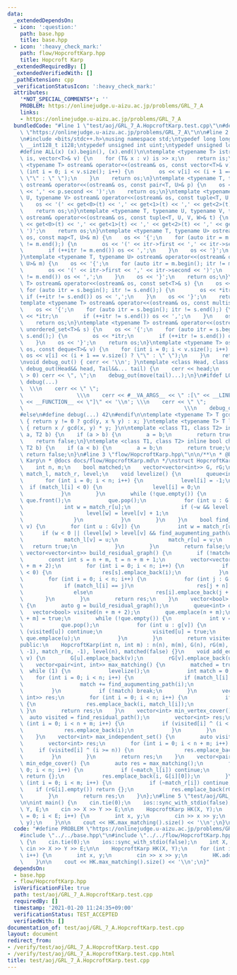 ```yaml
---
data:
  _extendedDependsOn:
  - icon: ':question:'
    path: base.hpp
    title: base.hpp
  - icon: ':heavy_check_mark:'
    path: flow/HopcroftKarp.hpp
    title: Hopcroft Karp
  _extendedRequiredBy: []
  _extendedVerifiedWith: []
  _pathExtension: cpp
  _verificationStatusIcon: ':heavy_check_mark:'
  attributes:
    '*NOT_SPECIAL_COMMENTS*': ''
    PROBLEM: https://onlinejudge.u-aizu.ac.jp/problems/GRL_7_A
    links:
    - https://onlinejudge.u-aizu.ac.jp/problems/GRL_7_A
  bundledCode: "#line 1 \"test/aoj/GRL_7_A.HopcroftKarp.test.cpp\"\n#define PROBLEM\
    \ \"https://onlinejudge.u-aizu.ac.jp/problems/GRL_7_A\"\n\n#line 2 \"base.hpp\"\
    \n#include <bits/stdc++.h>\nusing namespace std;\ntypedef long long ll;\ntypedef\
    \ __int128_t i128;\ntypedef unsigned int uint;\ntypedef unsigned long long ull;\n\
    #define ALL(x) (x).begin(), (x).end()\n\ntemplate <typename T> istream& operator>>(istream&\
    \ is, vector<T>& v) {\n    for (T& x : v) is >> x;\n    return is;\n}\ntemplate\
    \ <typename T> ostream& operator<<(ostream& os, const vector<T>& v) {\n    for\
    \ (int i = 0; i < v.size(); i++) {\n        os << v[i] << (i + 1 == v.size() ?\
    \ \"\" : \" \");\n    }\n    return os;\n}\ntemplate <typename T, typename U>\
    \ ostream& operator<<(ostream& os, const pair<T, U>& p) {\n    os << '(' << p.first\
    \ << ',' << p.second << ')';\n    return os;\n}\ntemplate <typename T, typename\
    \ U, typename V> ostream& operator<<(ostream& os, const tuple<T, U, V>& t) {\n\
    \    os << '(' << get<0>(t) << ',' << get<1>(t) << ',' << get<2>(t) << ')';\n\
    \    return os;\n}\ntemplate <typename T, typename U, typename V, typename W>\
    \ ostream& operator<<(ostream& os, const tuple<T, U, V, W>& t) {\n    os << '('\
    \ << get<0>(t) << ',' << get<1>(t) << ',' << get<2>(t) << ',' << get<3>(t) <<\
    \ ')';\n    return os;\n}\ntemplate <typename T, typename U> ostream& operator<<(ostream&\
    \ os, const map<T, U>& m) {\n    os << '{';\n    for (auto itr = m.begin(); itr\
    \ != m.end();) {\n        os << '(' << itr->first << ',' << itr->second << ')';\n\
    \        if (++itr != m.end()) os << ',';\n    }\n    os << '}';\n    return os;\n\
    }\ntemplate <typename T, typename U> ostream& operator<<(ostream& os, const unordered_map<T,\
    \ U>& m) {\n    os << '{';\n    for (auto itr = m.begin(); itr != m.end();) {\n\
    \        os << '(' << itr->first << ',' << itr->second << ')';\n        if (++itr\
    \ != m.end()) os << ',';\n    }\n    os << '}';\n    return os;\n}\ntemplate <typename\
    \ T> ostream& operator<<(ostream& os, const set<T>& s) {\n    os << '{';\n   \
    \ for (auto itr = s.begin(); itr != s.end();) {\n        os << *itr;\n       \
    \ if (++itr != s.end()) os << ',';\n    }\n    os << '}';\n    return os;\n}\n\
    template <typename T> ostream& operator<<(ostream& os, const multiset<T>& s) {\n\
    \    os << '{';\n    for (auto itr = s.begin(); itr != s.end();) {\n        os\
    \ << *itr;\n        if (++itr != s.end()) os << ',';\n    }\n    os << '}';\n\
    \    return os;\n}\ntemplate <typename T> ostream& operator<<(ostream& os, const\
    \ unordered_set<T>& s) {\n    os << '{';\n    for (auto itr = s.begin(); itr !=\
    \ s.end();) {\n        os << *itr;\n        if (++itr != s.end()) os << ',';\n\
    \    }\n    os << '}';\n    return os;\n}\ntemplate <typename T> ostream& operator<<(ostream&\
    \ os, const deque<T>& v) {\n    for (int i = 0; i < v.size(); i++) {\n       \
    \ os << v[i] << (i + 1 == v.size() ? \"\" : \" \");\n    }\n    return os;\n}\n\
    \nvoid debug_out() { cerr << '\\n'; }\ntemplate <class Head, class... Tail> void\
    \ debug_out(Head&& head, Tail&&... tail) {\n    cerr << head;\n    if (sizeof...(Tail)\
    \ > 0) cerr << \", \";\n    debug_out(move(tail)...);\n}\n#ifdef LOCAL\n#define\
    \ debug(...)                                                                 \
    \  \\\n    cerr << \" \";                                                    \
    \                 \\\n    cerr << #__VA_ARGS__ << \" :[\" << __LINE__ << \":\"\
    \ << __FUNCTION__ << \"]\" << '\\n'; \\\n    cerr << \" \";                  \
    \                                                   \\\n    debug_out(__VA_ARGS__)\n\
    #else\n#define debug(...) 42\n#endif\n\ntemplate <typename T> T gcd(T x, T y)\
    \ { return y != 0 ? gcd(y, x % y) : x; }\ntemplate <typename T> T lcm(T x, T y)\
    \ { return x / gcd(x, y) * y; }\n\ntemplate <class T1, class T2> inline bool chmin(T1&\
    \ a, T2 b) {\n    if (a > b) {\n        a = b;\n        return true;\n    }\n\
    \    return false;\n}\ntemplate <class T1, class T2> inline bool chmax(T1& a,\
    \ T2 b) {\n    if (a < b) {\n        a = b;\n        return true;\n    }\n   \
    \ return false;\n}\n#line 3 \"flow/HopcroftKarp.hpp\"\n\n/**\n * @brief Hopcroft\
    \ Karp\n * @docs docs/flow/HopcroftKarp.md\n */\nstruct HopcroftKarp {\nprivate:\n\
    \    int n, m;\n    bool matched;\n    vector<vector<int>> G, rG;\n    vector<int>\
    \ match_l, match_r, level;\n    void levelize() {\n        queue<int> que;\n \
    \       for (int i = 0; i < n; i++) {\n            level[i] = -1;\n          \
    \  if (match_l[i] < 0) {\n                level[i] = 0;\n                que.emplace(i);\n\
    \            }\n        }\n        while (!que.empty()) {\n            int v =\
    \ que.front();\n            que.pop();\n            for (int u : G[v]) {\n   \
    \             int w = match_r[u];\n                if (~w && level[w] < 0) {\n\
    \                    level[w] = level[v] + 1;\n                    que.emplace(w);\n\
    \                }\n            }\n        }\n    }\n    bool find_augumenting_path(int\
    \ v) {\n        for (int u : G[v]) {\n            int w = match_r[u];\n      \
    \      if (w < 0 || (level[w] > level[v] && find_augumenting_path(w))) {\n   \
    \             match_l[v] = u;\n                match_r[u] = v;\n             \
    \   return true;\n            }\n        }\n        return false;\n    }\n   \
    \ vector<vector<int>> build_residual_graph() {\n        if (!matched) max_matching();\n\
    \        const int s = n + m, t = n + m + 1;\n        vector<vector<int>> res(n\
    \ + m + 2);\n        for (int i = 0; i < n; i++) {\n            if (match_l[i]\
    \ < 0) {\n                res[s].emplace_back(i);\n            }\n        }\n\
    \        for (int i = 0; i < n; i++) {\n            for (int j : G[i]) {\n   \
    \             if (match_l[i] == j)\n                    res[j + n].emplace_back(i);\n\
    \                else\n                    res[i].emplace_back(j + n);\n     \
    \       }\n        }\n        return res;\n    }\n    vector<bool> find_residual_path()\
    \ {\n        auto g = build_residual_graph();\n        queue<int> que;\n     \
    \   vector<bool> visited(n + m + 2);\n        que.emplace(n + m);\n        visited[n\
    \ + m] = true;\n        while (!que.empty()) {\n            int v = que.front();\n\
    \            que.pop();\n            for (int u : g[v]) {\n                if\
    \ (visited[u]) continue;\n                visited[u] = true;\n               \
    \ que.emplace(u);\n            }\n        }\n        return visited;\n    }\n\n\
    public:\n    HopcroftKarp(int n, int m) : n(n), m(m), G(n), rG(m), match_l(n,\
    \ -1), match_r(m, -1), level(n), matched(false) {}\n    void add_edge(int u, int\
    \ v) {\n        G[u].emplace_back(v);\n        rG[v].emplace_back(u);\n    }\n\
    \    vector<pair<int, int>> max_matching() {\n        matched = true;\n      \
    \  while (1) {\n            levelize();\n            int match = 0;\n        \
    \    for (int i = 0; i < n; i++) {\n                if (match_l[i] < 0) {\n  \
    \                  match += find_augumenting_path(i);\n                }\n   \
    \         }\n            if (!match) break;\n        }\n        vector<pair<int,\
    \ int>> res;\n        for (int i = 0; i < n; i++) {\n            if (~match_l[i])\
    \ {\n                res.emplace_back(i, match_l[i]);\n            }\n       \
    \ }\n        return res;\n    }\n    vector<int> min_vertex_cover() {\n      \
    \  auto visited = find_residual_path();\n        vector<int> res;\n        for\
    \ (int i = 0; i < n + m; i++) {\n            if (visited[i] ^ (i < n)) {\n   \
    \             res.emplace_back(i);\n            }\n        }\n        return res;\n\
    \    }\n    vector<int> max_independent_set() {\n        auto visited = find_residual_path();\n\
    \        vector<int> res;\n        for (int i = 0; i < n + m; i++) {\n       \
    \     if (visited[i] ^ (i >= n)) {\n                res.emplace_back(i);\n   \
    \         }\n        }\n        return res;\n    }\n    vector<pair<int, int>>\
    \ min_edge_cover() {\n        auto res = max_matching();\n        for (int i =\
    \ 0; i < n; i++) {\n            if (~match_l[i]) continue;\n            if (G[i].empty())\
    \ return {};\n            res.emplace_back(i, G[i][0]);\n        }\n        for\
    \ (int i = 0; i < m; i++) {\n            if (~match_r[i]) continue;\n        \
    \    if (rG[i].empty()) return {};\n            res.emplace_back(rG[i][0], i);\n\
    \        }\n        return res;\n    }\n};\n#line 5 \"test/aoj/GRL_7_A.HopcroftKarp.test.cpp\"\
    \n\nint main() {\n    cin.tie(0);\n    ios::sync_with_stdio(false);\n    int X,\
    \ Y, E;\n    cin >> X >> Y >> E;\n\n    HopcroftKarp HK(X, Y);\n    for (int i\
    \ = 0; i < E; i++) {\n        int x, y;\n        cin >> x >> y;\n        HK.add_edge(x,\
    \ y);\n    }\n\n    cout << HK.max_matching().size() << '\\n';\n}\n"
  code: "#define PROBLEM \"https://onlinejudge.u-aizu.ac.jp/problems/GRL_7_A\"\n\n\
    #include \"../../base.hpp\"\n#include \"../../flow/HopcroftKarp.hpp\"\n\nint main()\
    \ {\n    cin.tie(0);\n    ios::sync_with_stdio(false);\n    int X, Y, E;\n   \
    \ cin >> X >> Y >> E;\n\n    HopcroftKarp HK(X, Y);\n    for (int i = 0; i < E;\
    \ i++) {\n        int x, y;\n        cin >> x >> y;\n        HK.add_edge(x, y);\n\
    \    }\n\n    cout << HK.max_matching().size() << '\\n';\n}"
  dependsOn:
  - base.hpp
  - flow/HopcroftKarp.hpp
  isVerificationFile: true
  path: test/aoj/GRL_7_A.HopcroftKarp.test.cpp
  requiredBy: []
  timestamp: '2021-01-20 11:24:35+09:00'
  verificationStatus: TEST_ACCEPTED
  verifiedWith: []
documentation_of: test/aoj/GRL_7_A.HopcroftKarp.test.cpp
layout: document
redirect_from:
- /verify/test/aoj/GRL_7_A.HopcroftKarp.test.cpp
- /verify/test/aoj/GRL_7_A.HopcroftKarp.test.cpp.html
title: test/aoj/GRL_7_A.HopcroftKarp.test.cpp
---
```

